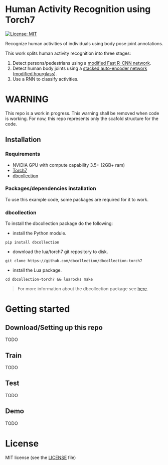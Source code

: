 # Human Activity Recognition using Torch7

[![License: MIT](https://img.shields.io/badge/License-MIT-yellow.svg)](LICENSE.md)

Recognize human activities of individuals using body pose joint annotations.

This work splits human activity recognition into three stages:

1. Detect persons/pedestrians using a [modified Fast R-CNN network](https://github.com/farrajota/pedestrian_detector_torch).
2. Detect human body joints using a [stacked auto-encoder network](https://github.com/farrajota/human_pose_estimation_torch) ([modified hourglass](https://github.com/anewell/pose-hg-train)).
3. Use a RNN to classify activities.

# WARNING

This repo is a work in progress. This warning shall be removed when code is working. For now, this repo represents only the scafold structure for the code.

## Installation

### Requirements

- NVIDIA GPU with compute capability 3.5+ (2GB+ ram)
- [Torch7](http://torch.ch/docs/getting-started.html)
- [dbcollection](https://github.com/dbcollection/dbcollection)

### Packages/dependencies installation

To use this example code, some packages are required for it to work.

### dbcollection

To install the dbcollection package do the following:

- install the Python module.

```
pip install dbcollection
```

- download the lua/torch7 git repository to disk.
```
git clone https://github.com/dbcollection/dbcollection-torch7
```

- install the Lua package.
```
cd dbcollection-torch7 && luarocks make
```

> For more information about the dbcollection package see [here](https://github.com/dbcollection/dbcollection).


# Getting started

## Download/Setting up this repo

TODO

## Train

TODO

## Test

TODO

## Demo

TODO

# License

MIT license (see the [LICENSE](LICENSE.md) file)